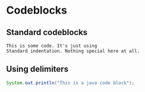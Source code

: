 
# Codeblocks

## Standard codeblocks

    This is some code. It's just using
    Standard indentation. Nothing special here at all.
    
## Using delimiters

```java
System.out.println("This is a java code block");
```
